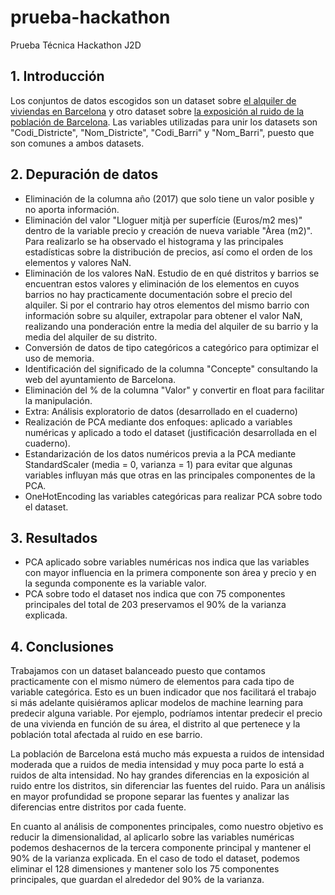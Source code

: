 # prueba-hackathon
Prueba Técnica Hackathon J2D

## 1. Introducción
Los conjuntos de datos escogidos son un dataset sobre [el alquiler de viviendas en Barcelona](https://opendata-ajuntament.barcelona.cat/data/es/dataset/est-mercat-immobiliari-lloguer-mitja-mensual/resource/0a71a12d-55fa-4a76-b816-4ee55f84d327) y otro dataset sobre [la exposición al ruido de la población de Barcelona](https://opendata-ajuntament.barcelona.cat/data/es/dataset/poblacio-exposada-mapa-estrategic-soroll/resource/3846500e-72aa-4780-967f-f09aa184eaba). 
Las variables utilizadas para unir los datasets son "Codi_Districte", "Nom_Districte", "Codi_Barri" y "Nom_Barri", puesto que son comunes a ambos datasets.

## 2. Depuración de datos
- Eliminación de la columna año (2017) que solo tiene un valor posible y no aporta información.
- Eliminación del valor "Lloguer mitjà per superfície (Euros/m2 mes)" dentro de la variable precio y creación de nueva variable "Àrea (m2)". Para realizarlo se ha observado el histograma y las principales estadísticas sobre la distribución de precios, así como el orden de los elementos y valores NaN.
-  Eliminación de los valores NaN. Estudio de en qué distritos y barrios se encuentran estos valores y eliminación de los elementos en cuyos barrios no hay practicamente documentación sobre el precio del alquiler. Si por el contrario hay otros elementos del mismo barrio con información sobre su alquiler, extrapolar para obtener el valor NaN, realizando una ponderación entre la media del alquiler de su barrio y la media del alquiler de su distrito.
- Conversión de datos de tipo categóricos a categórico para optimizar el uso de memoria.
- Identificación del significado de la columna "Concepte" consultando la web del ayuntamiento de Barcelona.
- Eliminación del % de la columna "Valor" y convertir en float para facilitar la manipulación.
- Extra: Análisis exploratorio de datos (desarrollado en el cuaderno)
- Realización de PCA mediante dos enfoques: aplicado a variables numéricas y aplicado a todo el dataset (justificación desarrollada en el cuaderno).
- Estandarización de los datos numéricos previa a la PCA mediante StandardScaler (media = 0, varianza = 1) para evitar que algunas variables influyan más que otras en las principales componentes de la PCA.
- OneHotEncoding las variables categóricas para realizar PCA sobre todo el dataset.

## 3. Resultados
- PCA aplicado sobre variables numéricas nos indica que las variables con mayor influencia en la primera componente son área y precio y en la segunda componente es la variable valor.
- PCA sobre todo el dataset nos indica que con 75 componentes principales del total de 203 preservamos el 90% de la varianza explicada.

## 4. Conclusiones
Trabajamos con un dataset balanceado puesto que contamos practicamente con el mismo número de elementos para cada tipo de variable categórica. Esto es un buen indicador que nos facilitará el trabajo si más adelante quisiéramos aplicar modelos de machine learning para predecir alguna variable. Por ejemplo, podríamos intentar predecir el precio de una vivienda en función de su área, el distrito al que pertenece y la población total afectada al ruido en ese barrio.

La población de Barcelona está mucho más expuesta a ruidos de intensidad moderada que a ruidos de media intensidad y muy poca parte lo está a ruidos de alta intensidad. No hay grandes diferencias en la exposición al ruido entre los distritos, sin diferenciar las fuentes del ruido. Para un análisis en mayor profundidad se propone separar las fuentes y analizar las diferencias entre distritos por cada fuente.

En cuanto al análisis de componentes principales, como nuestro objetivo es reducir la dimensionalidad, al aplicarlo sobre las variables numéricas podemos deshacernos de la tercera componente principal y mantener el 90% de la varianza explicada. En el caso de todo el dataset, podemos eliminar el 128 dimensiones y mantener solo los 75 componentes principales, que guardan el alrededor del 90% de la varianza.

